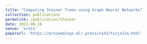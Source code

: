 ```yaml
---
title: "Computing Steiner Trees using Graph Neural Networks"
collection: publications
permalink: /publication/Steiner
date: 2021-08-18
venue: 'arXiv'
paperurl: 'https://proceedings.mlr.press/v143/turja21a.html'
---
```

